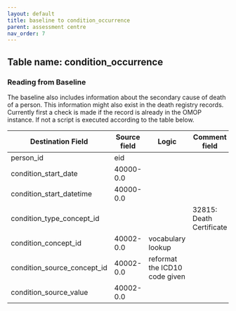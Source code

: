 ```yaml
---
layout: default
title: baseline to condition_occurrence
parent: assessment centre
nav_order: 7
---
```


## Table name: condition_occurrence

### Reading from Baseline

The baseline also includes information about the secondary cause of death of a person.
This information might also exist in the death registry records. 
Currently first a check is made if the record is already in the OMOP instance. 
If not a script is executed according to the table below. 

| Destination Field | Source field | Logic | Comment field |
| --- | --- | --- | --- |
| person_id | eid |  |  |
| condition_start_date | 40000-0.0 |  |  |
| condition_start_datetime | 40000-0.0 |  |  |
| condition_type_concept_id |  |  | 32815: Death Certificate |
| condition_concept_id | 40002-0.0 | vocabulary lookup |  |
| condition_source_concept_id | 40002-0.0 | reformat the ICD10 code given |  |
| condition_source_value | 40002-0.0 |  |